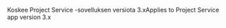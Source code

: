 <span data-ttu-id="bafb8-101">Koskee Project Service -sovelluksen versiota 3.x</span><span class="sxs-lookup"><span data-stu-id="bafb8-101">Applies to Project Service app version 3.x</span></span>
